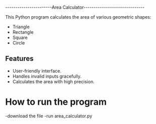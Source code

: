 -----------------------Area Calculator------------------------------

This Python program calculates the area of various geometric shapes:
- Triangle
- Rectangle
- Square
- Circle


## Features
- User-friendly interface.
- Handles invalid inputs gracefully.
- Calculates the area with high precision.


# How to run the program
-download the file
-run area_calculator.py


